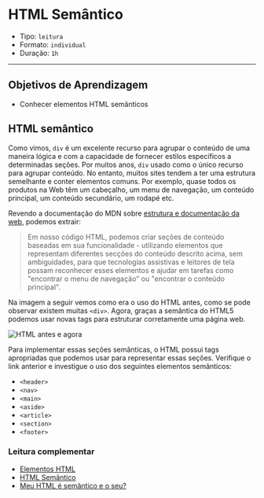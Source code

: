 # HTML Semântico

- Tipo: `leitura`
- Formato: `individual`
- Duração: `1h`

***

## Objetivos de Aprendizagem

- Conhecer elementos HTML semânticos

## HTML semântico

Como vimos, `div` é um excelente recurso para agrupar o conteúdo de uma maneira
lógica e com a capacidade de fornecer estilos específicos a determinadas seções.
Por muitos anos, `div` usado como o único recurso para agrupar conteúdo. No
entanto, muitos sites tendem a ter uma estrutura semelhante e conter elementos
comuns. Por exemplo, quase todos os produtos na Web têm um cabeçalho, um menu de
navegação, um conteúdo principal, um conteúdo secundário, um rodapé etc.

Revendo a documentação do MDN sobre [estrutura e documentação da
web](https://developer.mozilla.org/en-US/docs/Learn/HTML/Introduction_to_HTML/Document_and_website_structure),
podemos extrair:

> Em nosso código HTML, podemos criar seções de conteúdo baseadas em sua
> funcionalidade - utilizando elementos que representam diferentes secções do
> conteúdo descrito acima, sem ambiguidades, para que tecnologias assistivas e
> leitores de tela possam reconhecer esses elementos e ajudar em tarefas como
> "encontrar o menu de navegação" ou "encontrar o conteúdo principal".

Na imagem a seguir vemos como era o uso do HTML antes, como se pode observar
existem muitas `<div>`. Agora, graças a semântica do HTML5 podemos usar novas
tags para estruturar corretamente uma página web.

![HTML antes e agora](https://user-images.githubusercontent.com/11894994/57496872-8b169d80-72ab-11e9-88d7-6f3ec900f1f7.png)

Para implementar essas seções semânticas, o HTML possui tags apropriadas que
podemos usar para representar essas seções. Verifique o link anterior e
investigue o uso dos seguintes elementos semânticos:

- `<header>`
- `<nav>`
- `<main>`
- `<aside>`
- `<article>`
- `<section>`
- `<footer>`

### Leitura complementar

- [Elementos HTML](https://developer.mozilla.org/pt-BR/docs/Web/HTML/Element)
- [HTML Semântico](https://codefica.com/html-semantico/)
- [Meu HTML é semântico e o
  seu?](https://medium.com/collabcode/meu-html-%C3%A9-sem%C3%A2ntico-e-o-seu-4e97c81c0c49)
